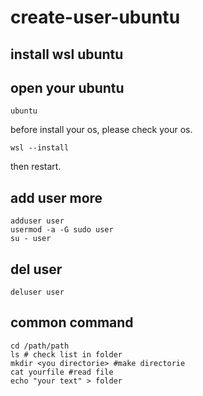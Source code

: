 # create-user-ubuntu
## install wsl ubuntu

## open your ubuntu
```
ubuntu
```

before install your os, please check your os.

```
wsl --install
```

then restart.

## add user more
```
adduser user
usermod -a -G sudo user
su - user
```

## del user
```
deluser user
```

## common command
```
cd /path/path
ls # check list in folder
mkdir <you directorie> #make directorie
cat yourfile #read file
echo "your text" > folder

```
